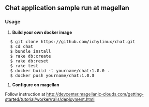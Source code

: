## Chat application sample run at magellan

### Usage

1. **Build your own docker image**
<pre>
  $ git clone https://github.com/ichylinux/chat.git
  $ cd chat
  $ bundle install
  $ rake db:create
  $ rake db:reset
  $ rake test
  $ docker build -t yourname/chat:1.0.0 .
  $ docker push yourname/chat:1.0.0
</pre>

1. **Configure on magellan**

  Follow instruction at http://devcenter.magellanic-clouds.com/getting-started/tutorial/worker/rails/deployment.html
